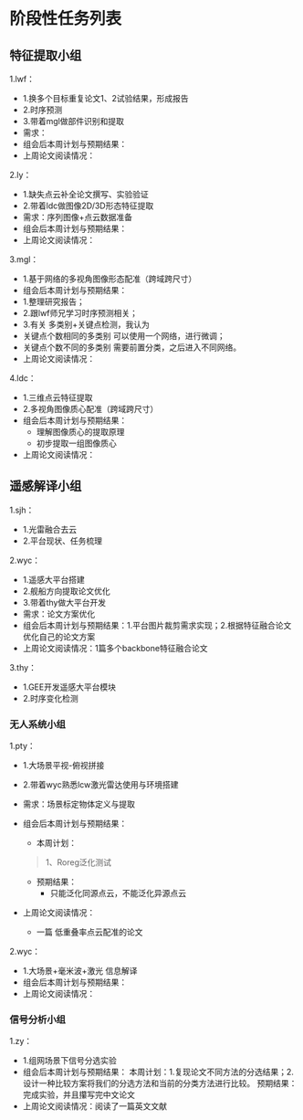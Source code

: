 # 阶段性任务列表
## 特征提取小组
1.lwf：  
  - 1.换多个目标重复论文1、2试验结果，形成报告
  - 2.时序预测
  - 3.带着mgl做部件识别和提取
  - 需求：
  - 组会后本周计划与预期结果：
  - 上周论文阅读情况：
    
2.ly：   
  - 1.缺失点云补全论文撰写、实验验证
  - 2.带着ldc做图像2D/3D形态特征提取
  - 需求：序列图像+点云数据准备
  - 组会后本周计划与预期结果：
  - 上周论文阅读情况：
    
3.mgl：     
  - 1.基于网络的多视角图像形态配准（跨域跨尺寸）
  - 组会后本周计划与预期结果：
  - 1.整理研究报告；
  - 2.跟lwf师兄学习时序预测相关；
  - 3.有关 多类别+关键点检测，我认为
  - 关键点个数相同的多类别 可以使用一个网络，进行微调；
  - 关键点个数不同的多类别 需要前置分类，之后进入不同网络。
  - 上周论文阅读情况：
    
4.ldc：      
  - 1.三维点云特征提取
  - 2.多视角图像质心配准（跨域跨尺寸）
  - 组会后本周计划与预期结果：
    * 理解图像质心的提取原理
    * 初步提取一组图像质心
  - 上周论文阅读情况：
    
## 遥感解译小组
1.sjh：   
  - 1.光雷融合去云
  - 2.平台现状、任务梳理
          
2.wyc：    
  - 1.遥感大平台搭建
  - 2.舰船方向提取论文优化
  - 3.带着thy做大平台开发
  - 需求：论文方案优化        
  - 组会后本周计划与预期结果：1.平台图片裁剪需求实现；2.根据特征融合论文优化自己的论文方案
  - 上周论文阅读情况：1篇多个backbone特征融合论文
    
3.thy：   
  - 1.GEE开发遥感大平台模块
  - 2.时序变化检测

### 无人系统小组
1.pty：   
  - 1.大场景平视-俯视拼接
  - 2.带着wyc熟悉lcw激光雷达使用与环境搭建
  - 需求：场景标定物体定义与提取   
  - 组会后本周计划与预期结果：
    - 本周计划：
    > 1、Roreg泛化测试 
    - 预期结果：
      - 只能泛化同源点云，不能泛化异源点云

  - 上周论文阅读情况：
    - 一篇 低重叠率点云配准的论文

  
2.wyc：  
  - 1.大场景+毫米波+激光 信息解译
  - 组会后本周计划与预期结果：
  - 上周论文阅读情况：

### 信号分析小组
1.zy：    
  - 1.组网场景下信号分选实验
  - 组会后本周计划与预期结果：
    本周计划：1.复现论文不同方法的分选结果；2.设计一种比较方案将我们的分选方法和当前的分类方法进行比较。
    预期结果：完成实验，并且攥写完中文论文
  - 上周论文阅读情况：阅读了一篇英文文献


